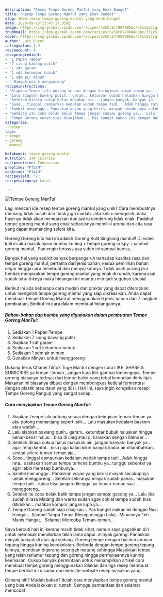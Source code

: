 ```yaml
---
description: "Resep Tempe Goreng ManTul yang Enak Banget"
title: "Resep Tempe Goreng ManTul yang Enak Banget"
slug: 2606-resep-tempe-goreng-mantul-yang-enak-banget
date: 2020-09-13T23:45:17.859Z
image: https://img-global.cpcdn.com/recipes/b250c87709488bbc/751x532cq70/tempe-goreng-mantul-foto-resep-utama.jpg
thumbnail: https://img-global.cpcdn.com/recipes/b250c87709488bbc/751x532cq70/tempe-goreng-mantul-foto-resep-utama.jpg
cover: https://img-global.cpcdn.com/recipes/b250c87709488bbc/751x532cq70/tempe-goreng-mantul-foto-resep-utama.jpg
author: Lucy Burns
ratingvalue: 3.9
reviewcount: 4
recipeingredient:
- "1 Papan Tempe"
- "7 siung bawang putih"
- "1 sdt garam"
- "1 sdt ketumbar bubuk"
- "1 sdm air minum"
- " Minyak untuk menggoreng"
recipeinstructions:
- "Siapkan Tempe lalu potong sesuai dengan keinginan teman-teman ya... aku potong memanjang seperti stik... Lalu masukan kedalam baskom atau wadah..."
- "Lalu siapkan bawang putih.. garam.. ketumbar bubuk haluskan hingga benar-benar halus... bisa di uleg atau di haluskan dengan Blender..."
- "Setelah dirasa cukup halus masukan air.. jangan banyak- banyak ya.. agar tetap kental... bisa juga kalau bikin banyak kadar air ditambahkan.. sesuai selera teman-teman aja..."
- "Sooo.. tinggal campurkan kedalam wadah tempe tadi.. Aduk hingga rata.. usahakan semua tempe terkena bumbu ya.. tunggu sebentar ya agar lebih meresap bumbunya..."
- "Sambil menunggu.. Panaskan wajan yang berisi minyak secukupnya untuk menggoreng... Setelah sekiranya minyak sudah panas.. masukan tempe tadi... kalau bisa jangan ditinggal ya teman-teman saat menggoreng..."
- "Setelah itu coba bolak balik tempe jangan sampai gosong ya... Lalu jika sudah dirasa Matang dan warna sudah agak coklat tempe sudah bisa ditiriskan... matikan kompor jangan lupa ya..."
- "Tempe Goreng sudah siap disajikan... Pas banget makan ini dengan Nasi Hangat... Sambel Tanpa Terasi (Resep minggu Lalu).. Minumnya Teh Manis Hangat... Selamat Mencoba Teman-teman..."
categories:
- Resep
tags:
- tempe
- goreng
- mantul

katakunci: tempe goreng mantul 
nutrition: 134 calories
recipecuisine: Indonesian
preptime: "PT22M"
cooktime: "PT41M"
recipeyield: "2"
recipecategory: Lunch

---
```



![Tempe Goreng ManTul](https://img-global.cpcdn.com/recipes/b250c87709488bbc/751x532cq70/tempe-goreng-mantul-foto-resep-utama.jpg)

Lagi mencari ide resep tempe goreng mantul yang unik? Cara membuatnya memang tidak susah dan tidak juga mudah. Jika keliru mengolah maka hasilnya tidak akan memuaskan dan justru cenderung tidak enak. Padahal tempe goreng mantul yang enak seharusnya memiliki aroma dan cita rasa yang dapat memancing selera kita.

Goreng Goreng kita hari ini adalah Goreng Kulit Singkong mantul!! Di video kali ini aku masak ayam bumbu kuning + tempe goreng crispy + sambal goreng mantul.. Pantengin terusss yaa video ini sampai habiss..

Banyak hal yang sedikit banyak berpengaruh terhadap kualitas rasa dari tempe goreng mantul, pertama dari jenis bahan, kedua pemilihan bahan segar hingga cara membuat dan menyajikannya. Tidak usah pusing jika hendak menyiapkan tempe goreng mantul yang enak di rumah, karena asal sudah tahu triknya maka hidangan ini mampu menjadi suguhan spesial.


Berikut ini ada beberapa cara mudah dan praktis yang dapat diterapkan untuk mengolah tempe goreng mantul yang siap dikreasikan. Anda dapat membuat Tempe Goreng ManTul menggunakan 6 jenis bahan dan 7 langkah pembuatan. Berikut ini cara dalam membuat hidangannya.

<!--inarticleads1-->

##### Bahan-bahan dan bumbu yang digunakan dalam pembuatan Tempe Goreng ManTul:

1. Sediakan 1 Papan Tempe
1. Sediakan 7 siung bawang putih
1. Siapkan 1 sdt garam
1. Sediakan 1 sdt ketumbar bubuk
1. Sediakan 1 sdm air minum
1. Gunakan  Minyak untuk menggoreng


Dukung terus Chanel Tiktok Toge Mantul dengen cara LIKE ,SHARE &amp; SUBSCRIBE ya teman -teman , jangan lupa klik gambar loncengnya. Tempe goreng biasanya terbuat dari tempe balok yang tebal kemudian diiris tipis. Makanan ini biasanya dibuat dengan membungkus kedelai fermentasi dengan plastik atau daun yang diisi. Hari ini, saya ingin kongsikan resepi Tempe Goreng Rangup yang sangat sedap. 

<!--inarticleads2-->

##### Cara menyiapkan Tempe Goreng ManTul:

1. Siapkan Tempe lalu potong sesuai dengan keinginan teman-teman ya... aku potong memanjang seperti stik... Lalu masukan kedalam baskom atau wadah...
1. Lalu siapkan bawang putih.. garam.. ketumbar bubuk haluskan hingga benar-benar halus... bisa di uleg atau di haluskan dengan Blender...
1. Setelah dirasa cukup halus masukan air.. jangan banyak- banyak ya.. agar tetap kental... bisa juga kalau bikin banyak kadar air ditambahkan.. sesuai selera teman-teman aja...
1. Sooo.. tinggal campurkan kedalam wadah tempe tadi.. Aduk hingga rata.. usahakan semua tempe terkena bumbu ya.. tunggu sebentar ya agar lebih meresap bumbunya...
1. Sambil menunggu.. Panaskan wajan yang berisi minyak secukupnya untuk menggoreng... Setelah sekiranya minyak sudah panas.. masukan tempe tadi... kalau bisa jangan ditinggal ya teman-teman saat menggoreng...
1. Setelah itu coba bolak balik tempe jangan sampai gosong ya... Lalu jika sudah dirasa Matang dan warna sudah agak coklat tempe sudah bisa ditiriskan... matikan kompor jangan lupa ya...
1. Tempe Goreng sudah siap disajikan... Pas banget makan ini dengan Nasi Hangat... Sambel Tanpa Terasi (Resep minggu Lalu).. Minumnya Teh Manis Hangat... Selamat Mencoba Teman-teman...


Saya bercuti hari ini kerana masih tidak sihat, namun saya gagahkan diri untuk memasak memikirkan telah lama dapur. minyak goreng. Panaskan minyak banyak di atas api sedang. Goreng tempe dengan balutan adonan tepung hingga kuning kecokelatan. Berbeda dengan tempe goreng tepung lainnya, mendoan digoreng setengah matang sehingga Masukkan tempe yang telah terlumur tepung dan goreng hingga permukaannya kuning keemasan. Cukup banyak permintaan untuk menampilkan artikel cara membuat tempe goreng menggunakan Silakan dan tiga resep membuat tempe berikut ini disadur dari website-website resep masakan yang. 

Gimana nih? Mudah bukan? Itulah cara menyiapkan tempe goreng mantul yang bisa Anda lakukan di rumah. Semoga bermanfaat dan selamat mencoba!
